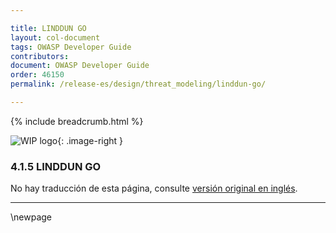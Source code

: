 ```yaml
---

title: LINDDUN GO
layout: col-document
tags: OWASP Developer Guide
contributors:
document: OWASP Developer Guide
order: 46150
permalink: /release-es/design/threat_modeling/linddun-go/

---
```


{% include breadcrumb.html %}

<style type="text/css">
.image-right {
  height: 180px;
  display: block;
  margin-left: auto;
  margin-right: auto;
  float: right;
}
</style>

![WIP logo](../../../assets/images/dg_wip.png "Work in progress"){: .image-right }

### 4.1.5 LINDDUN GO

No hay traducción de esta página, consulte [versión original en inglés][release060105].

----

[release060105]: https://github.com/OWASP/www-project-developer-guide/blob/main/release/06-design/01-threat-modeling/05-linddun-go.md

\newpage
